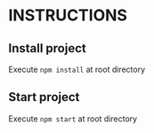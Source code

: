 # INSTRUCTIONS

## Install project

Execute `npm install` at root directory

## Start project

Execute `npm start` at root directory
